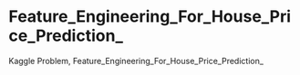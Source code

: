 # Feature_Engineering_For_House_Price_Prediction_
Kaggle Problem, Feature_Engineering_For_House_Price_Prediction_
